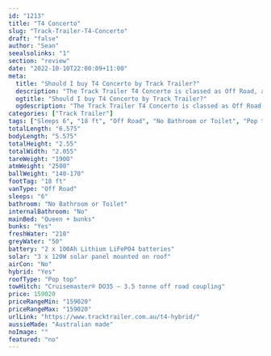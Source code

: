 ```yaml
---
id: "1213"
title: "T4 Concerto"
slug: "Track-Trailer-T4-Concerto"
draft: "false"
author: "Sean"
seealsolinks: "1"
section: "review"
date: "2022-10-10T22:00:09+11:00"
meta:
  title: "Should I buy T4 Concerto by Track Trailer?"
  description: "The Track Trailer T4 Concerto is classed as Off Road, and sleeps 6 people. It is Australian made and comes in at 18 ft. It generally has No Bathroom or Toilet."
  ogtitle: "Should I buy T4 Concerto by Track Trailer?"
  ogdescription: "The Track Trailer T4 Concerto is classed as Off Road, and sleeps 6 people. It is Australian made and comes in at 18 ft. It generally has No Bathroom or Toilet."
categories: ["Track Trailer"]
tags: ["Sleeps 6", "18 ft", "Off Road", "No Bathroom or Toilet", "Pop top", "Over 100k", "Australian made"]
totalLength: "6.575"
bodyLength: "5.575"
totalHeight: "2.55"
totalWidth: "2.055"
tareWeight: "1900"
atmWeight: "2500"
ballWeight: "140-170"
footTag: "18 ft"
vanType: "Off Road"
sleeps: "6"
bathroom: "No Bathroom or Toilet"
internalBathroom: "No"
mainBed: "Queen + bunks"
bunks: "Yes"
freshWater: "210"
greyWater: "50"
battery: "2 x 100Ah Lithium LiFePO4 batteries"
solar: "3 x 120W solar panel mounted on roof"
airCon: "No"
hybrid: "Yes"
roofType: "Pop top"
towHitch: "Cruisemaster® DO35 – 3.5 tonne off road coupling"
price: 159020
priceRangeMin: "159020"
priceRangeMax: "159020"
urlLink: "https://www.tracktrailer.com.au/t4-hybrid/"
aussieMade: "Australian made"
noImage: ""
featured: "no"
---
```

